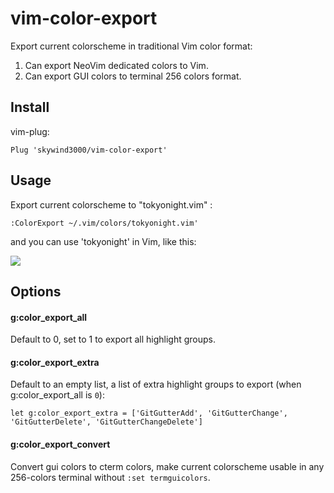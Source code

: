 # vim-color-export

Export current colorscheme in traditional Vim color format:

1) Can export NeoVim dedicated colors to Vim.
2) Can export GUI colors to terminal 256 colors format.


## Install

vim-plug:

```VimL
Plug 'skywind3000/vim-color-export'
```

## Usage

Export current colorscheme to "tokyonight.vim" :

```VimL
:ColorExport ~/.vim/colors/tokyonight.vim'
```

and you can use 'tokyonight' in Vim, like this:

![](https://skywind3000.github.io/images/p/colors/tokyonight.png)



## Options

#### g:color_export_all

Default to 0, set to 1 to export all highlight groups.

#### g:color_export_extra

Default to an empty list, a list of extra highlight groups to export (when g:color_export_all is `0`):

```VimL
let g:color_export_extra = ['GitGutterAdd', 'GitGutterChange', 'GitGutterDelete', 'GitGutterChangeDelete']
```

#### g:color_export_convert

Convert gui colors to cterm colors, make current colorscheme usable in any 256-colors terminal without `:set termguicolors`.




